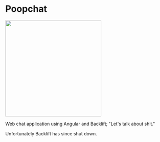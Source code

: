 Poopchat
======================

<img src="https://github.com/k-wong/Poopchat/blob/master/favicon.ico" style="width: 300px;"/>

Web chat application using Angular and Backlift; "Let's talk about shit."

Unfortunately Backlift has since shut down.

